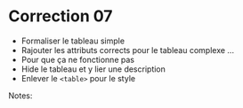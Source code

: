 <!-- .slide: class="exercice small" -->

# Correction 07

* Formaliser le tableau simple
* Rajouter les attributs corrects pour le tableau complexe ...
* Pour que ça ne fonctionne pas
* Hide le tableau et y lier une description
* Enlever le ``<table>`` pour le style

Notes:
